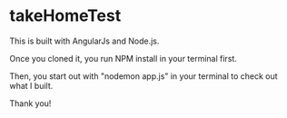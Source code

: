 # takeHomeTest

This is built with AngularJs and Node.js. 

Once you cloned it, you run NPM install in your terminal first. 

Then, you start out with "nodemon app.js" in your terminal to check out what I built.

Thank you!

